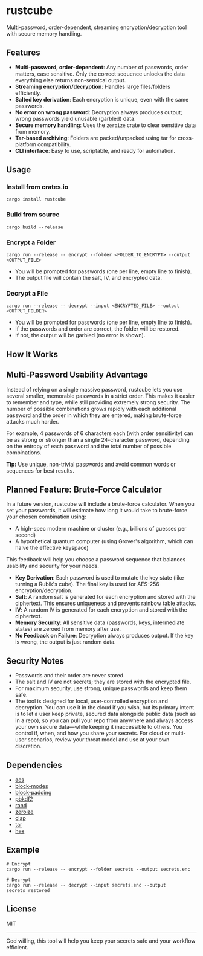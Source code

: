 # rustcube

Multi-password, order-dependent, streaming encryption/decryption tool with secure memory handling.

## Features
- **Multi-password, order-dependent**: Any number of passwords, order matters, case sensitive. Only the correct sequence unlocks the data everything else returns non-sensical output.
- **Streaming encryption/decryption**: Handles large files/folders efficiently.
- **Salted key derivation**: Each encryption is unique, even with the same passwords.
- **No error on wrong password**: Decryption always produces output; wrong passwords yield unusable (garbled) data.
- **Secure memory handling**: Uses the `zeroize` crate to clear sensitive data from memory.
- **Tar-based archiving**: Folders are packed/unpacked using tar for cross-platform compatibility.
- **CLI interface**: Easy to use, scriptable, and ready for automation.

## Usage


### Install from crates.io

```
cargo install rustcube
```

### Build from source

```
cargo build --release
```

### Encrypt a Folder

```
cargo run --release -- encrypt --folder <FOLDER_TO_ENCRYPT> --output <OUTPUT_FILE>
```
- You will be prompted for passwords (one per line, empty line to finish).
- The output file will contain the salt, IV, and encrypted data.

### Decrypt a File

```
cargo run --release -- decrypt --input <ENCRYPTED_FILE> --output <OUTPUT_FOLDER>
```
- You will be prompted for passwords (one per line, empty line to finish).
- If the passwords and order are correct, the folder will be restored.
- If not, the output will be garbled (no error is shown).

## How It Works

## Multi-Password Usability Advantage

Instead of relying on a single massive password, rustcube lets you use several smaller, memorable passwords in a strict order. This makes it easier to remember and type, while still providing extremely strong security. The number of possible combinations grows rapidly with each additional password and the order in which they are entered, making brute-force attacks much harder.

For example, 4 passwords of 6 characters each (with order sensitivity) can be as strong or stronger than a single 24-character password, depending on the entropy of each password and the total number of possible combinations.

**Tip:** Use unique, non-trivial passwords and avoid common words or sequences for best results.

## Planned Feature: Brute-Force Calculator

In a future version, rustcube will include a brute-force calculator. When you set your passwords, it will estimate how long it would take to brute-force your chosen combination using:

- A high-spec modern machine or cluster (e.g., billions of guesses per second)
- A hypothetical quantum computer (using Grover's algorithm, which can halve the effective keyspace)

This feedback will help you choose a password sequence that balances usability and security for your needs.

- **Key Derivation**: Each password is used to mutate the key state (like turning a Rubik's cube). The final key is used for AES-256 encryption/decryption.
- **Salt**: A random salt is generated for each encryption and stored with the ciphertext. This ensures uniqueness and prevents rainbow table attacks.
- **IV**: A random IV is generated for each encryption and stored with the ciphertext.
- **Memory Security**: All sensitive data (passwords, keys, intermediate states) are zeroed from memory after use.
- **No Feedback on Failure**: Decryption always produces output. If the key is wrong, the output is just random data.

## Security Notes
- Passwords and their order are never stored.
- The salt and IV are not secrets; they are stored with the encrypted file.
- For maximum security, use strong, unique passwords and keep them safe.
- The tool is designed for local, user-controlled encryption and decryption. You can use it in the cloud if you wish, but its primary intent is to let a user keep private, secured data alongside public data (such as in a repo), so you can pull your repo from anywhere and always access your own secure data—while keeping it inaccessible to others. You control if, when, and how you share your secrets. For cloud or multi-user scenarios, review your threat model and use at your own discretion.

## Dependencies
- [aes](https://crates.io/crates/aes)
- [block-modes](https://crates.io/crates/block-modes)
- [block-padding](https://crates.io/crates/block-padding)
- [pbkdf2](https://crates.io/crates/pbkdf2)
- [rand](https://crates.io/crates/rand)
- [zeroize](https://crates.io/crates/zeroize)
- [clap](https://crates.io/crates/clap)
- [tar](https://crates.io/crates/tar)
- [hex](https://crates.io/crates/hex)

## Example

```
# Encrypt
cargo run --release -- encrypt --folder secrets --output secrets.enc

# Decrypt
cargo run --release -- decrypt --input secrets.enc --output secrets_restored
```

## License
MIT

---

God willing, this tool will help you keep your secrets safe and your workflow efficient.
